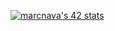 [![marcnava's 42 stats](https://badge.mediaplus.ma/landscapes/marcnava?1337Badge=off&UM6P=off)](https://github.com/oakoudad/badge42)
